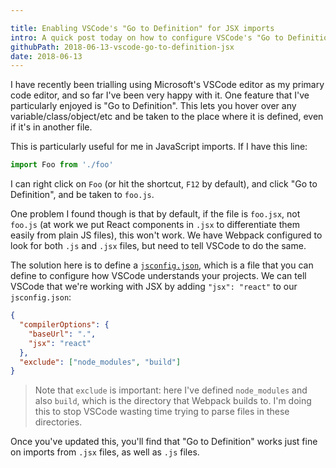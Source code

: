 ```yaml
---

title: Enabling VSCode's "Go to Definition" for JSX imports
intro: A quick post today on how to configure VSCode's "Go to Definition" to work when importing a JSX file.
githubPath: 2018-06-13-vscode-go-to-definition-jsx
date: 2018-06-13
---
```


I have recently been trialling using Microsoft's VSCode editor as my primary code editor, and so far I've been very happy with it. One feature that I've particularly enjoyed is "Go to Definition". This lets you hover over any variable/class/object/etc and be taken to the place where it is defined, even if it's in another file.

This is particularly useful for me in JavaScript imports. If I have this line:

```js
import Foo from './foo'
```

I can right click on `Foo` (or hit the shortcut, `F12` by default), and click "Go to Definition", and be taken to `foo.js`.

One problem I found though is that by default, if the file is `foo.jsx`, not `foo.js` (at work we put React components in `.jsx` to differentiate them easily from plain JS files), this won't work. We have Webpack configured to look for both `.js` and `.jsx` files, but need to tell VSCode to do the same.

The solution here is to define a [`jsconfig.json`](https://code.visualstudio.com/docs/languages/jsconfig), which is a file that you can define to configure how VSCode understands your projects. We can tell VSCode that we're working with JSX by adding `"jsx": "react"` to our `jsconfig.json`:

```json
{
  "compilerOptions": {
    "baseUrl": ".",
    "jsx": "react"
  },
  "exclude": ["node_modules", "build"]
}
```

> Note that `exclude` is important: here I've defined `node_modules` and also `build`, which is the directory that Webpack builds to. I'm doing this to stop VSCode wasting time trying to parse files in these directories.

Once you've updated this, you'll find that "Go to Definition" works just fine on imports from `.jsx` files, as well as `.js` files.

